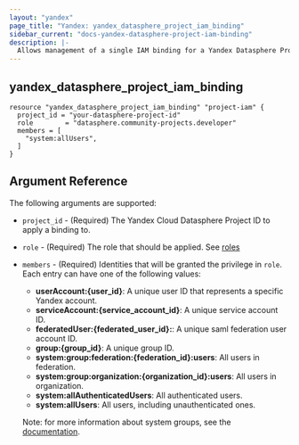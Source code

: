 ```yaml
---
layout: "yandex"
page_title: "Yandex: yandex_datasphere_project_iam_binding"
sidebar_current: "docs-yandex-datasphere-project-iam-binding"
description: |-
  Allows management of a single IAM binding for a Yandex Datasphere Project.
---
```


## yandex\_datasphere\_project\_iam\_binding

```hcl
resource "yandex_datasphere_project_iam_binding" "project-iam" {
  project_id = "your-datasphere-project-id"
  role        = "datasphere.community-projects.developer"
  members = [
    "system:allUsers",
  ]
}
```

## Argument Reference

The following arguments are supported:

* `project_id` - (Required) The Yandex Cloud Datasphere Project ID to apply a binding to.

* `role` - (Required) The role that should be applied. See [roles](https://cloud.yandex.com/en/docs/datasphere/security/)

* `members` - (Required) Identities that will be granted the privilege in `role`.
  Each entry can have one of the following values:
    * **userAccount:{user_id}**: A unique user ID that represents a specific Yandex account.
    * **serviceAccount:{service_account_id}**: A unique service account ID.
    * **federatedUser:{federated_user_id}:**: A unique saml federation user account ID.
    * **group:{group_id}**: A unique group ID.
    * **system:group:federation:{federation_id}:users**: All users in federation.
    * **system:group:organization:{organization_id}:users**: All users in organization.
    * **system:allAuthenticatedUsers**: All authenticated users. 
    * **system:allUsers**: All users, including unauthenticated ones.

    Note: for more information about system groups, see the [documentation](https://cloud.yandex.com/docs/iam/concepts/access-control/system-group).
